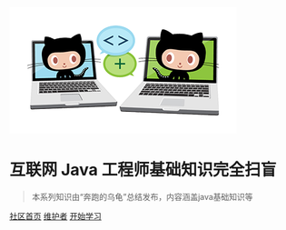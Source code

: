 [![logo](images/icon.png)](https://github.com/czz1233/primary-java)

# 互联网 Java 工程师基础知识完全扫盲

> 本系列知识由“奔跑的乌龟”总结发布，内容涵盖java基础知识等

[社区首页](https://github.com/doocs/doocs.github.io)
[维护者](https://github.com/czz1233)
[开始学习](#互联网-java-工程师基础知识完全扫盲©)